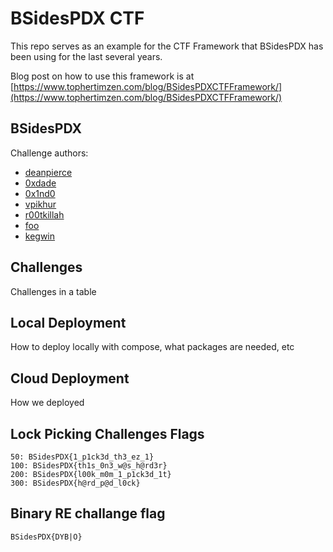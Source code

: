 # BSidesPDX CTF <YEAR>
  
This repo serves as an example for the CTF Framework that BSidesPDX has been using for the last several years.

Blog post on how to use this framework is at [https://www.tophertimzen.com/blog/BSidesPDXCTFFramework/](https://www.tophertimzen.com/blog/BSidesPDXCTFFramework/)

## BSidesPDX

Challenge authors:
- [deanpierce](https://twitter.com/deanpierce)
- [0xdade](https://twitter.com/0xdade)
- [0x1nd0](https://twitter.com/0x1nd0)
- [vpikhur](https://twitter.com/vpikhur)
- [r00tkillah](https://twitter.com/r00tkillah)
- [foo](https://github.com/blahblahbloopster)
- [kegwin](https://twitter.com/_kegwin)

## Challenges

Challenges in a table

## Local Deployment

How to deploy locally with compose, what packages are needed, etc

## Cloud Deployment

How we deployed

## Lock Picking Challenges Flags
```
50: BSidesPDX{1_p1ck3d_th3_ez_1}
100: BSidesPDX{th1s_0n3_w@s_h@rd3r}
200: BSidesPDX{l00k_m0m_1_p1ck3d_1t}
300: BSidesPDX{h@rd_p@d_l0ck}
```

## Binary RE challange flag
```
BSidesPDX{DYB|O}
```
